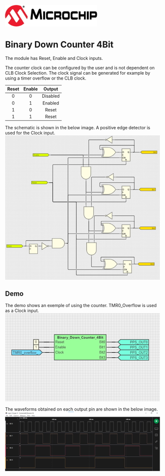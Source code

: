 <!-- Please do not change this html logo with link -->

<a href="https://www.microchip.com" rel="nofollow"><img src="images/microchip.png" alt="MCHP" width="300"/></a>

# Binary Down Counter 4Bit

The module has Reset, Enable and Clock inputs. 

The counter clock can be configured by the user and is not dependent on CLB Clock Selection. The clock signal can be generated for example by using a timer overflow or the CLB clock.

| **Reset** | **Enable** | **Output** |
|:---------:|:----------:|:----------:|
|     0     |      0     |  Disabled  |
|     0     |      1     |   Enabled  |
|     1     |      0     |    Reset   |
|     1     |      1     |    Reset   |

The schematic is shown in the below image. A positive edge detector is used for the Clock input.
<br><img src="images/binary_down_counter_4bit.png" width="600">

## Demo

The demo shows an exemple of using the counter. TMR0_Overflow is used as a Clock input.
<br><img src="images/binary_down_counter_4bit_demo.png" width="600">

 The waveforms obtained on each output pin are shown in the below image.
<br><img src="images/binary_down_counter_4bit_waveforms.png" width="600">